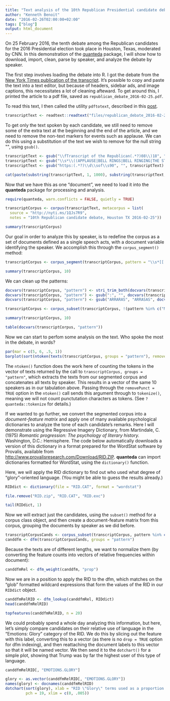 ```yaml
---
title: "Text analysis of the 10th Republican Presidential candidate debate using R and the quanteda package"
author: "Kenneth Benoit"
date: "2016-02-26T02:00:00+02:00"
tags: ["blog"]
output: html_document
---
```






On 25 February 2016, the tenth debate among the Republican candidates for the 2016 Presidential election took place in Houston, Texas, moderated by CNN. In this demonstration of the [quanteda](https://github.com/kbenoit/quanteda) package, I will show how to download, import, clean, parse by speaker, and analyze the debate by speaker.

The first step involves loading the debate into R. I got the debate from the [New York Times publication of the transcript](http://www.nytimes.com/2016/02/26/us/politics/transcript-of-the-republican-presidential-debate-in-houston.html?action=click&contentCollection=Politics&module=RelatedCoverage&region=Marginalia&pgtype=article). It’s possible to copy and paste the text into a text editor, but because of headers, sidebar ads, and image captions, this necessitates a lot of cleaning afteward. To get around this, I printed the article to a pdf file, saved as ```republican_debate_2016-02-25.pdf```.

To read this text, I then called the utility ```pdftotext```, described in this [post](http://www.kenbenoit.net/how-to-batch-convert-pdf-files-to-text/).



```r
transcriptText <- readtext::readtext("files/republican_debate_2016-02-25.pdf")
```

To get only the text spoken by each candidate, we still need to remove some of the extra text at the beginning and the end of the article, and we need to remove the non-text markers for events such as applause. We can do this using a substitution of the text we wish to remove for the null string "", using ```gsub()```.


```r
transcriptText <- gsub("\\fTranscript of the Republican(.*?)08\\)18", "", transcriptText)
transcriptText <- gsub("\\s*\\((APPLAUSE|BELL RINGS|BELL RINGING|THE STAR-SPANGLED BANNER|COMMERCIAL BREAK|CROSSTALK|inaudible|LAUGHTER|CHEERING)\\)\\s*", "", transcriptText)
transcriptText <- gsub("https:(.*?)\\d\\sof\\s90", "", transcriptText)
```


```r
cat(paste(substring(transcriptText, 1, 1000), substring(transcriptText, 5000, 5655), collapse = "\n"))
```

Now that we have this as one “document”, we need to load it into the **quanteda** package for processing and analysis.


```r
require(quanteda, warn.conflicts = FALSE, quietly = TRUE)
```


```r
transcriptCorpus <- corpus(transcriptText, metacorpus = list(
  source = "http://nyti.ms/1QJs7R9",
  notes = "10th Republican candidate debate, Houston TX 2016-02-25"))
```


```r
summary(transcriptCorpus)
```

Our goal in order to analyze this by speaker, is to redefine the corpus as a set of documents defined as a single speech acts, with a document variable identifying the speaker. We accomplish this through the ```corpus_segment()``` method:


```r
transcriptCorpus <- corpus_segment(transcriptCorpus, pattern = "\\s*[[:upper:]]+:\\s+", valuetype = "regex")
```


```r
summary(transcriptCorpus, 10)
```

We can clean up the patterns:


```r
docvars(transcriptCorpus, "pattern") <- stri_trim_both(docvars(transcriptCorpus, "pattern"))
docvars(transcriptCorpus, "pattern") <- gsub(":", "", docvars(transcriptCorpus, "pattern"))
docvars(transcriptCorpus, "pattern") <- gsub("ARRARAS", "ARRASAS", docvars(transcriptCorpus, "pattern"))
```


```r
transcriptCorpus <- corpus_subset(transcriptCorpus, !(pattern %in% c("MALE", "COOPER")))
```


```r
summary(transcriptCorpus, 10)
```


```r
table(docvars(transcriptCorpus, "pattern"))
```

Now we can start to perfom some analysis on the text. Who spoke the most in the debate, in words?


```r
par(mar = c(5, 6, .5, 1))
barplot(sort(ntoken(texts(transcriptCorpus, groups = "pattern"), removePunct = TRUE)), horiz = TRUE, las = 1, xlab = "Total Words Spoken")
```

The ```ntoken()``` function does the work here of counting the tokens in the vector of texts returned by the call to ```transcriptCorpus, groups = "pattern"```, which extracts the texts from our segmented corpus and concatenates all texts by speaker. This results in a vector of the same 10 speakers as in our tabulation above. Passing through the ```removePunct = TRUE``` option in the ```ntoken()``` call sends this argument through to ```tokenize()```, meaning we will not count punctutation characters as tokens. (See ```?quanteda::tokenize``` for details.)

If we wanted to go further, we convert the segmented corpus into a _document-feature matrix_ and apply one of many available psychological dictionaries to analyze the tone of each candidate’s remarks. Here I will demonstrate using the Regressive Imagery Dictionary, from Martindale, C. (1975) _Romantic progression: The psychology of literary history._ Washington, D.C.: Hemisphere. The code below automatically downloads a version of this dictionary in a format prepared for the WordStat software by Provalis, available from http://www.provalisresearch.com/Download/RID.ZIP. **quanteda** can import dictionaries formatted for WordStat, using the ```dictionary()``` function.

Here, we will apply the RID dictionary to find out who used what degree of “glory”-oriented language. (You might be able to guess the results already.)


```r
RIDdict <- dictionary(file = "RID.CAT", format = "wordstat")
```


```r
file.remove("RID.zip", "RID.CAT", "RID.exc")
```


```r
tail(RIDdict, 1)
```

Now we will extract just the candidates, using the ```subset()``` method for a corpus class object, and then create a document-feature matrix from this corpus, grouping the documents by speaker as we did before.


```r
transcriptCorpusCands <- corpus_subset(transcriptCorpus, pattern %in% c("TRUMP", "CRUZ", "RUBIO", "KASICH", "CARSON"))
canddfm <- dfm(transcriptCorpusCands, groups = "pattern")
```

Because the texts are of different lengths, we want to normalize them (by converting the feature counts into vectors of relative frequencies within document):


```r
canddfmRel <- dfm_weight(canddfm, "prop")
```

Now we are in a position to apply the RID to the dfm, which matches on the “glob” formatted wildcard expressions that form the values of the RID in our ```RIDdict``` object.


```r
canddfmRelRID <- dfm_lookup(canddfmRel, RIDdict)
head(canddfmRelRID)
```


```r
topfeatures(canddfmRelRID, n = 20)
```

We could probably spend a whole day analyzing this information, but here, let’s simply compare candidates on their relative use of language in the “Emotions: Glory” category of the RID. We do this by slicing out the feature with this label, converting this to a vector (as there is no ```drop = TRUE``` option for dfm indexing), and then reattaching the document labels to this vector so that it will be named vector. We then send it to the ```dotchart()``` for a simple plot, showing that Trump was by far the highest user of this type of language.


```r
canddfmRelRID[, "EMOTIONS.GLORY"]
```


```r
glory <- as.vector(canddfmRelRID[, "EMOTIONS.GLORY"])
names(glory) <- docnames(canddfmRelRID)
dotchart(sort(glory), xlab = "RID \"Glory\" terms used as a proportion of all terms",
         pch = 19, xlim = c(0, .005))
```

